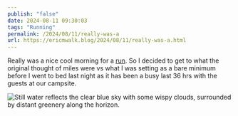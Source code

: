 ```yaml
---
publish: "false"
date: 2024-08-11 09:30:03
tags: "Running"
permalink: /2024/08/11/really-was-a
url: https://ericmwalk.blog/2024/08/11/really-was-a.html
---
```


Really was a nice cool morning for a [run](https://strava.com/activities/12120202811). So I decided to get to what the original thought of miles were vs what I was setting as a bare minimum before I went to bed last night as it has been a busy last 36 hrs with the guests at our campsite.

![Still water reflects the clear blue sky with some wispy clouds, surrounded by distant greenery along the horizon.](https://ericmwalk.blog/uploads/2024/img-1394.jpeg)